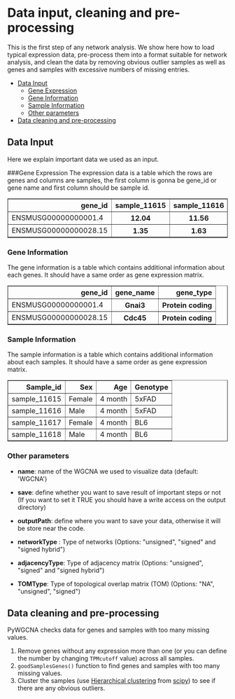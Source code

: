 # Data input, cleaning and pre-processing

This is the first step of any network analysis. 
We show here how to load typical expression data, 
pre-process them into a format suitable for 
network analysis, and clean the data by removing 
obvious outlier samples as well as genes and 
samples with excessive numbers of missing entries.

* [Data Input](Data%20format.md#data-input)
    - [Gene Expression](Data%20format.md#gene-expression)
    - [Gene Information](Data%20format.md#gene-information)
    - [Sample Information](Data%20format.md#sample-information)
    - [Other parameters](Data%20format.md#other-parameters)
* [Data cleaning and pre-processing](Data%20format.md#data-input-cleaning-and-pre-processing)

## Data Input

Here we explain important data we used as an 
input.

###Gene Expression
The expression data is a table which the rows are 
genes and columns are samples, the first column is 
gonna be gene_id or gene name and
first column should be sample id.

<div>
<table border="1" class="dataframe">
  <thead>
    <tr style="text-align: right;">
      <th>gene_id</th>
      <th>sample_11615</th>
      <th>sample_11616</th>
      <th>sample_11617</th>
      <th>sample_11618</th>
    </tr>
  </thead>
  <tbody>
    <tr>
      <td>ENSMUSG00000000001.4</td>
      <th>12.04</th>
      <th>11.56</th>
      <th>16.06</th>
      <th>13.18</th>
    </tr>
    <tr>
      <td>ENSMUSG00000000028.15</td>
      <th>1.35</th>
      <th>1.63</th>
      <th>1.28</th>
      <th>1</th>
    </tr>
  </tbody>
</table>
</div>

### Gene Information
The gene information is a table which contains 
additional information about each genes. It should 
have a same order as gene expression matrix. 


<div>
<table border="1" class="dataframe">
  <thead>
    <tr style="text-align: right;">
      <th>gene_id</th>
      <th>gene_name</th>
      <th>gene_type</th>
    </tr>
  </thead>
  <tbody>
    <tr>
      <td>ENSMUSG00000000001.4</td>
      <th>Gnai3</th>
      <th>Protein coding</th>
    </tr>
    <tr>
      <td>ENSMUSG00000000028.15</td>
      <th>Cdc45</th>
      <th>Protein coding</th>
    </tr>
  </tbody>
</table>
</div>

### Sample Information
The sample information is a table which contains 
additional information about each samples. It should 
have a same order as gene expression matrix.

<div>
<table border="1" class="dataframe">
  <thead>
    <tr style="text-align: right;">
      <th>Sample_id</th>
      <th>Sex</th>
      <th>Age</th>
      <th>Genotype</th>
    </tr>
  </thead>
  <tbody>
    <tr>
      <td>sample_11615</td>
      <td>Female</td>
      <td>4 month</td>
      <td>5xFAD</td>
    </tr>
    <tr>
      <td>sample_11616</td>
      <td>Male</td>
      <td>4 month</td>
      <td>5xFAD</td>
    </tr>
    <tr>
      <td>sample_11617</td>
      <td>Female</td>
      <td>4 month</td>
      <td>BL6</td>
    </tr>
    <tr>
      <td>sample_11618</td>
      <td>Male</td>
      <td>4 month</td>
      <td>BL6</td>
    </tr>
  </tbody>
</table>
</div>

### Other parameters
* **name**: name of the WGCNA we used to visualize
data (default: 'WGCNA')
* **save**: define whether you want to save result 
of important steps or not (If you want to set it 
TRUE you should have a write access on the output 
directory)
* **outputPath**: define where you want to save 
your data, otherwise it will be store near the 
code. 
* **networkType** : Type of networks (Options: 
"unsigned", "signed" and "signed hybrid")

* **adjacencyType**: Type of adjacency matrix 
(Options: "unsigned", "signed" and "signed hybrid")

* **TOMType**: Type of topological overlap matrix
(TOM) (Options: "NA", "unsigned", "signed")



## Data cleaning and pre-processing

PyWGCNA checks data for genes and samples 
with too many missing values.
1. Remove genes without any expression more 
than one (or you can define the number by 
changing `TPMcutoff` value) across all samples.
2. `goodSamplesGenes()` function to find 
genes and samples with too many missing values.
3. Cluster the samples (use [Hierarchical clustering](https://docs.scipy.org/doc/scipy/reference/cluster.hierarchy.html#module-scipy.cluster.hierarchy)
from [scipy](https://scipy.org/)) to see if 
there are any obvious outliers.
